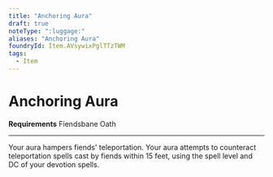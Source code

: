 ```yaml
---
title: "Anchoring Aura"
draft: true
noteType: ":luggage:"
aliases: "Anchoring Aura"
foundryId: Item.AVsywixPglTTzTWM
tags:
  - Item
---
```


# Anchoring Aura

**Requirements** Fiendsbane Oath

* * *

Your aura hampers fiends' teleportation. Your aura attempts to counteract teleportation spells cast by fiends within 15 feet, using the spell level and DC of your devotion spells.
